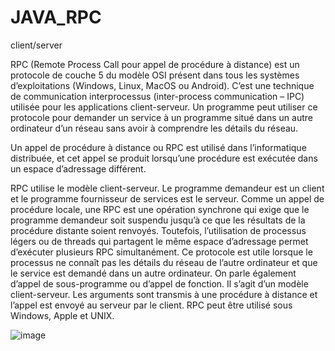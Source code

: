 # JAVA_RPC
client/server

RPC (Remote Process Call pour appel de procédure à distance) est un protocole de couche 5 du modèle OSI présent dans tous les systèmes d’exploitations (Windows, Linux, MacOS ou Android).
C’est une technique de communication interprocessus (inter-process communication – IPC) utilisée pour les applications client-serveur.
Un programme peut utiliser ce protocole pour demander un service à un programme situé dans un autre ordinateur d’un réseau sans avoir à comprendre les détails du réseau.

Un appel de procédure à distance ou RPC est utilisé dans l’informatique distribuée, et cet appel se produit lorsqu’une procédure est exécutée dans un espace d’adressage différent.

RPC utilise le modèle client-serveur. Le programme demandeur est un client et le programme fournisseur de services est le serveur. Comme un appel de procédure locale, une RPC est une opération synchrone qui exige que le programme demandeur soit suspendu jusqu’à ce que les résultats de la procédure distante soient renvoyés. Toutefois, l’utilisation de processus légers ou de threads qui partagent le même espace d’adressage permet d’exécuter plusieurs RPC simultanément.
Ce protocole est utile lorsque le processus ne connaît pas les détails du réseau de l’autre ordinateur et que le service est demandé dans un autre ordinateur. On parle également d’appel de sous-programme ou d’appel de fonction.
Il s’agit d’un modèle client-serveur. Les arguments sont transmis à une procédure à distance et l’appel est envoyé au serveur par le client. RPC peut être utilisé sous Windows, Apple et UNIX.

![image](https://github.com/yamitxc/RPCJAVA/assets/110922220/daee5675-c365-4868-a093-eb563c5718fb)

